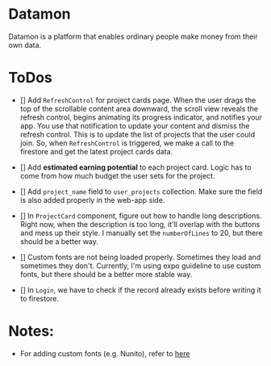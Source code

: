 # Datamon
Datamon is a platform that enables ordinary people make money from their own data.

# ToDos

- [] Add `RefreshControl` for project cards page. When the user drags the top of the scrollable content area downward, the scroll view reveals the refresh control, begins animating its progress indicator, and notifies your app. You use that notification to update your content and dismiss the refresh control. This is to update the list of projects that the user could join. So, when `RefreshControl` is triggered, we make a call to the firestore and get the latest project cards data.

- [] Add **estimated earning potential** to each project card. Logic has to come from how much budget the user sets for the project.

- [] Add `project_name` field to `user_projects` collection. Make sure the field is also added properly in the web-app side.

- [] In `ProjectCard` component, figure out how to handle long descriptions. Right now, when the description is too long, it'll overlap with the buttons and mess up their style. I manually set the `numberOfLines` to 20, but there should be a better way.

- [] Custom fonts are not being loaded properly. Sometimes they load and sometimes they don't. Currently, I'm using expo guideline to use custom fonts, but there should be a better more stable way.

- [] In `Login`, we have to check if the record already exists before writing it to firestore.

# Notes:

- For adding custom fonts (e.g. Nunito), refer to [here](https://github.com/expo/google-fonts/tree/master/font-packages/nunito#readme)
